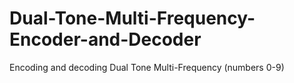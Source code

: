 # Dual-Tone-Multi-Frequency-Encoder-and-Decoder

Encoding and decoding Dual Tone Multi-Frequency (numbers 0-9)
